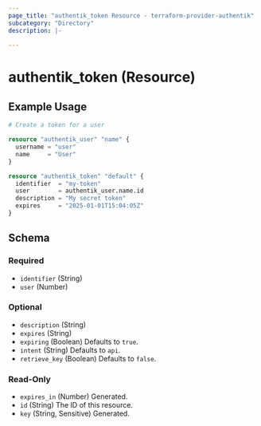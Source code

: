 ```yaml
---
page_title: "authentik_token Resource - terraform-provider-authentik"
subcategory: "Directory"
description: |-
  
---
```


# authentik_token (Resource)



## Example Usage

```terraform
# Create a token for a user

resource "authentik_user" "name" {
  username = "user"
  name     = "User"
}

resource "authentik_token" "default" {
  identifier  = "my-token"
  user        = authentik_user.name.id
  description = "My secret token"
  expires     = "2025-01-01T15:04:05Z"
}
```

<!-- schema generated by tfplugindocs -->
## Schema

### Required

- `identifier` (String)
- `user` (Number)

### Optional

- `description` (String)
- `expires` (String)
- `expiring` (Boolean) Defaults to `true`.
- `intent` (String) Defaults to `api`.
- `retrieve_key` (Boolean) Defaults to `false`.

### Read-Only

- `expires_in` (Number) Generated.
- `id` (String) The ID of this resource.
- `key` (String, Sensitive) Generated.



